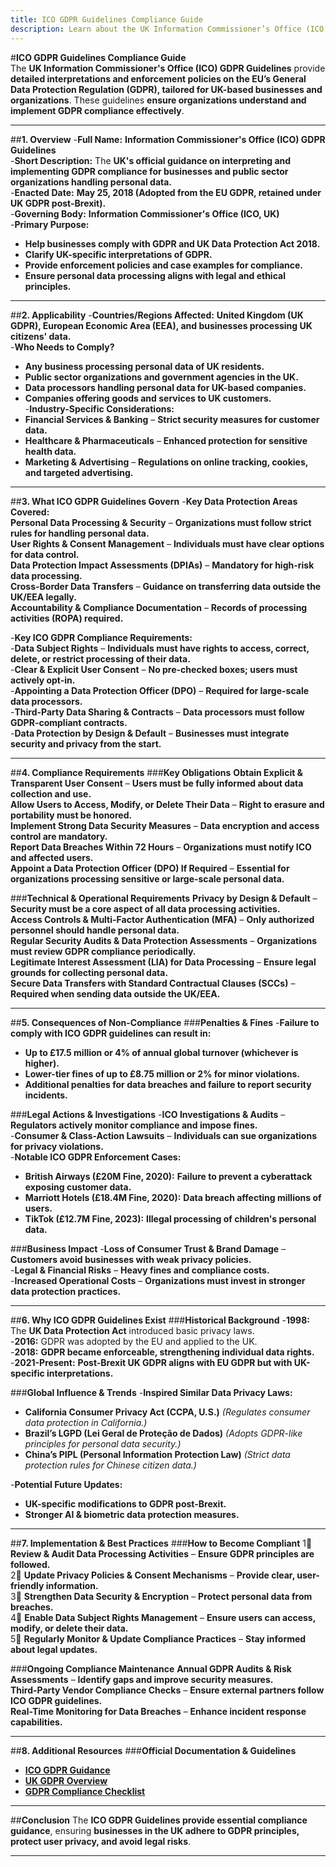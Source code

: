 ```yaml
---
title: ICO GDPR Guidelines Compliance Guide
description: Learn about the UK Information Commissioner’s Office (ICO) GDPR Guidelines, their requirements, enforcement, and best practices for data protection.
---
```


#**ICO GDPR Guidelines Compliance Guide**  
The **UK Information Commissioner's Office (ICO) GDPR Guidelines** provide **detailed interpretations and enforcement policies on the EU’s General Data Protection Regulation (GDPR), tailored for UK-based businesses and organizations**. These guidelines **ensure organizations understand and implement GDPR compliance effectively**.

---

##**1. Overview**
-**Full Name:** **Information Commissioner's Office (ICO) GDPR Guidelines**  
-**Short Description:** The **UK's official guidance on interpreting and implementing GDPR compliance for businesses and public sector organizations handling personal data.**  
-**Enacted Date:** **May 25, 2018 (Adopted from the EU GDPR, retained under UK GDPR post-Brexit).**  
-**Governing Body:** **Information Commissioner's Office (ICO, UK)**  
-**Primary Purpose:**  
  - **Help businesses comply with GDPR and UK Data Protection Act 2018.**  
  - **Clarify UK-specific interpretations of GDPR.**  
  - **Provide enforcement policies and case examples for compliance.**  
  - **Ensure personal data processing aligns with legal and ethical principles.**  

---

##**2. Applicability**
-**Countries/Regions Affected:** **United Kingdom (UK GDPR), European Economic Area (EEA), and businesses processing UK citizens' data.**  
-**Who Needs to Comply?**  
  - **Any business processing personal data of UK residents.**  
  - **Public sector organizations and government agencies in the UK.**  
  - **Data processors handling personal data for UK-based companies.**  
  - **Companies offering goods and services to UK customers.**  
-**Industry-Specific Considerations:**  
  - **Financial Services & Banking** – **Strict security measures for customer data.**  
  - **Healthcare & Pharmaceuticals** – **Enhanced protection for sensitive health data.**  
  - **Marketing & Advertising** – **Regulations on online tracking, cookies, and targeted advertising.**  

---

##**3. What ICO GDPR Guidelines Govern**
-**Key Data Protection Areas Covered:**  
   **Personal Data Processing & Security** – **Organizations must follow strict rules for handling personal data.**  
   **User Rights & Consent Management** – **Individuals must have clear options for data control.**  
   **Data Protection Impact Assessments (DPIAs)** – **Mandatory for high-risk data processing.**  
   **Cross-Border Data Transfers** – **Guidance on transferring data outside the UK/EEA legally.**  
   **Accountability & Compliance Documentation** – **Records of processing activities (ROPA) required.**  

-**Key ICO GDPR Compliance Requirements:**  
  -**Data Subject Rights** – **Individuals must have rights to access, correct, delete, or restrict processing of their data.**  
  -**Clear & Explicit User Consent** – **No pre-checked boxes; users must actively opt-in.**  
  -**Appointing a Data Protection Officer (DPO)** – **Required for large-scale data processors.**  
  -**Third-Party Data Sharing & Contracts** – **Data processors must follow GDPR-compliant contracts.**  
  -**Data Protection by Design & Default** – **Businesses must integrate security and privacy from the start.**  

---

##**4. Compliance Requirements**
###**Key Obligations**
 **Obtain Explicit & Transparent User Consent** – **Users must be fully informed about data collection and use.**  
 **Allow Users to Access, Modify, or Delete Their Data** – **Right to erasure and portability must be honored.**  
 **Implement Strong Data Security Measures** – **Data encryption and access control are mandatory.**  
 **Report Data Breaches Within 72 Hours** – **Organizations must notify ICO and affected users.**  
 **Appoint a Data Protection Officer (DPO) If Required** – **Essential for organizations processing sensitive or large-scale personal data.**  

###**Technical & Operational Requirements**
 **Privacy by Design & Default** – **Security must be a core aspect of all data processing activities.**  
 **Access Controls & Multi-Factor Authentication (MFA)** – **Only authorized personnel should handle personal data.**  
 **Regular Security Audits & Data Protection Assessments** – **Organizations must review GDPR compliance periodically.**  
 **Legitimate Interest Assessment (LIA) for Data Processing** – **Ensure legal grounds for collecting personal data.**  
 **Secure Data Transfers with Standard Contractual Clauses (SCCs)** – **Required when sending data outside the UK/EEA.**  

---

##**5. Consequences of Non-Compliance**
###**Penalties & Fines**
-**Failure to comply with ICO GDPR guidelines can result in:**  
  - **Up to £17.5 million or 4% of annual global turnover (whichever is higher).**  
  - **Lower-tier fines of up to £8.75 million or 2% for minor violations.**  
  - **Additional penalties for data breaches and failure to report security incidents.**  

###**Legal Actions & Investigations**
-**ICO Investigations & Audits** – **Regulators actively monitor compliance and impose fines.**  
-**Consumer & Class-Action Lawsuits** – **Individuals can sue organizations for privacy violations.**  
-**Notable ICO GDPR Enforcement Cases:**  
  - **British Airways (£20M Fine, 2020):** **Failure to prevent a cyberattack exposing customer data.**  
  - **Marriott Hotels (£18.4M Fine, 2020):** **Data breach affecting millions of users.**  
  - **TikTok (£12.7M Fine, 2023):** **Illegal processing of children's personal data.**  

###**Business Impact**
-**Loss of Consumer Trust & Brand Damage** – **Customers avoid businesses with weak privacy policies.**  
-**Legal & Financial Risks** – **Heavy fines and compliance costs.**  
-**Increased Operational Costs** – **Organizations must invest in stronger data protection practices.**  

---

##**6. Why ICO GDPR Guidelines Exist**
###**Historical Background**
-**1998:** The **UK Data Protection Act** introduced basic privacy laws.  
-**2016:** GDPR was adopted by the EU and applied to the UK.  
-**2018:** **GDPR became enforceable, strengthening individual data rights.**  
-**2021-Present:** **Post-Brexit UK GDPR aligns with EU GDPR but with UK-specific interpretations.**  

###**Global Influence & Trends**
-**Inspired Similar Data Privacy Laws:**  
  - **California Consumer Privacy Act (CCPA, U.S.)** *(Regulates consumer data protection in California.)*  
  - **Brazil’s LGPD (Lei Geral de Proteção de Dados)** *(Adopts GDPR-like principles for personal data security.)*  
  - **China’s PIPL (Personal Information Protection Law)** *(Strict data protection rules for Chinese citizen data.)*  

-**Potential Future Updates:**  
  - **UK-specific modifications to GDPR post-Brexit.**  
  - **Stronger AI & biometric data protection measures.**  

---

##**7. Implementation & Best Practices**
###**How to Become Compliant**
1⃣ **Review & Audit Data Processing Activities** – **Ensure GDPR principles are followed.**  
2⃣ **Update Privacy Policies & Consent Mechanisms** – **Provide clear, user-friendly information.**  
3⃣ **Strengthen Data Security & Encryption** – **Protect personal data from breaches.**  
4⃣ **Enable Data Subject Rights Management** – **Ensure users can access, modify, or delete their data.**  
5⃣ **Regularly Monitor & Update Compliance Practices** – **Stay informed about legal updates.**  

###**Ongoing Compliance Maintenance**
 **Annual GDPR Audits & Risk Assessments** – **Identify gaps and improve security measures.**  
 **Third-Party Vendor Compliance Checks** – **Ensure external partners follow ICO GDPR guidelines.**  
 **Real-Time Monitoring for Data Breaches** – **Enhance incident response capabilities.**  

---

##**8. Additional Resources**
###**Official Documentation & Guidelines**
- **[ ICO GDPR Guidance](https://ico.org.uk/for-organisations/guide-to-data-protection/)**  
- **[ UK GDPR Overview](https://www.gov.uk/data-protection)**  
- **[ GDPR Compliance Checklist](https://gdpr.eu/checklist/)**  

---

##**Conclusion**
The **ICO GDPR Guidelines provide essential compliance guidance**, ensuring **businesses in the UK adhere to GDPR principles, protect user privacy, and avoid legal risks**.

---
